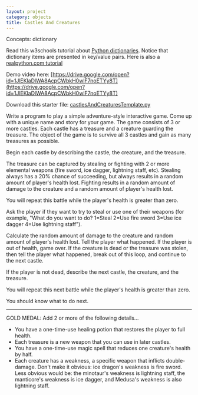 ```yaml
---
layout: project
category: objects
title: Castles And Creatures
---
```

Concepts: dictionary

Read this w3schools tutorial about [Python dictionaries](https://www.w3schools.com/python/python_dictionaries.asp). Notice that dictionary items are presented in key/value pairs. Here is also a [realpython.com tutorial](https://realpython.com/python-dicts/)

Demo video here: [https://drive.google.com/open?id=1JlEKlaDlWA8AcpCWbkH0wlF7noETYy8T](https://drive.google.com/open?id=1JlEKlaDlWA8AcpCWbkH0wlF7noETYy8T)

Download this starter file: [castlesAndCreaturesTemplate.py](/apcsp/objects/castlesAndCreaturesTemplate.py)

Write a program to play a simple adventure-style interactive game. Come up with a unique name and story for your game. The game consists of 3 or more castles. Each castle has a treasure and a creature guarding the treasure. The object of the game is to survive all 3 castles and gain as many treasures as possible.

Begin each castle by describing the castle, the creature, and the treasure.

The treasure can be captured by stealing or fighting with 2 or more elemental weapons (fire sword, ice dagger, lightning staff, etc). Stealing always has a 20% chance of succeeding, but always results in a random amount of player's health lost. Fighting results in a random amount of damage to the creature and a random amount of player's health lost.

You will repeat this battle while the player's health is greater than zero.

Ask the player if they want to try to steal or use one of their weapons (for example, "What do you want to do? 1=Steal 2=Use fire sword 3=Use ice dagger 4=Use lightning staff").

Calculate the random amount of damage to the creature and random amount of player's health lost. Tell the player what happened. If the player is out of health, game over. If the creature is dead or the treasure was stolen, then tell the player what happened, break out of this loop, and continue to the next castle.

If the player is not dead, describe the next castle, the creature, and the treasure.

You will repeat this next battle while the player's health is greater than zero.

You should know what to do next.

-------

GOLD MEDAL: Add 2 or more of the following details...
  - You have a one-time-use healing potion that restores the player to full health.
  - Each treasure is a new weapon that you can use in later castles.
  - You have a one-time-use magic spell that reduces one creature's health by half.
  - Each creature has a weakness, a specific weapon that inflicts double-damage. Don't make it obvious: ice dragon's weakness is fire sword. Less obvious would be: the minotaur's weakness is lightning staff, the manticore's weakness is ice dagger, and Medusa's weakness is also lightning staff.
